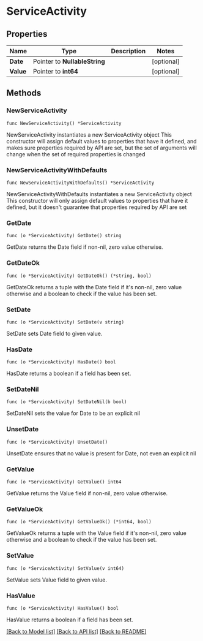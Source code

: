 # ServiceActivity

## Properties

Name | Type | Description | Notes
------------ | ------------- | ------------- | -------------
**Date** | Pointer to **NullableString** |  | [optional] 
**Value** | Pointer to **int64** |  | [optional] 

## Methods

### NewServiceActivity

`func NewServiceActivity() *ServiceActivity`

NewServiceActivity instantiates a new ServiceActivity object
This constructor will assign default values to properties that have it defined,
and makes sure properties required by API are set, but the set of arguments
will change when the set of required properties is changed

### NewServiceActivityWithDefaults

`func NewServiceActivityWithDefaults() *ServiceActivity`

NewServiceActivityWithDefaults instantiates a new ServiceActivity object
This constructor will only assign default values to properties that have it defined,
but it doesn't guarantee that properties required by API are set

### GetDate

`func (o *ServiceActivity) GetDate() string`

GetDate returns the Date field if non-nil, zero value otherwise.

### GetDateOk

`func (o *ServiceActivity) GetDateOk() (*string, bool)`

GetDateOk returns a tuple with the Date field if it's non-nil, zero value otherwise
and a boolean to check if the value has been set.

### SetDate

`func (o *ServiceActivity) SetDate(v string)`

SetDate sets Date field to given value.

### HasDate

`func (o *ServiceActivity) HasDate() bool`

HasDate returns a boolean if a field has been set.

### SetDateNil

`func (o *ServiceActivity) SetDateNil(b bool)`

 SetDateNil sets the value for Date to be an explicit nil

### UnsetDate
`func (o *ServiceActivity) UnsetDate()`

UnsetDate ensures that no value is present for Date, not even an explicit nil
### GetValue

`func (o *ServiceActivity) GetValue() int64`

GetValue returns the Value field if non-nil, zero value otherwise.

### GetValueOk

`func (o *ServiceActivity) GetValueOk() (*int64, bool)`

GetValueOk returns a tuple with the Value field if it's non-nil, zero value otherwise
and a boolean to check if the value has been set.

### SetValue

`func (o *ServiceActivity) SetValue(v int64)`

SetValue sets Value field to given value.

### HasValue

`func (o *ServiceActivity) HasValue() bool`

HasValue returns a boolean if a field has been set.


[[Back to Model list]](../README.md#documentation-for-models) [[Back to API list]](../README.md#documentation-for-api-endpoints) [[Back to README]](../README.md)


